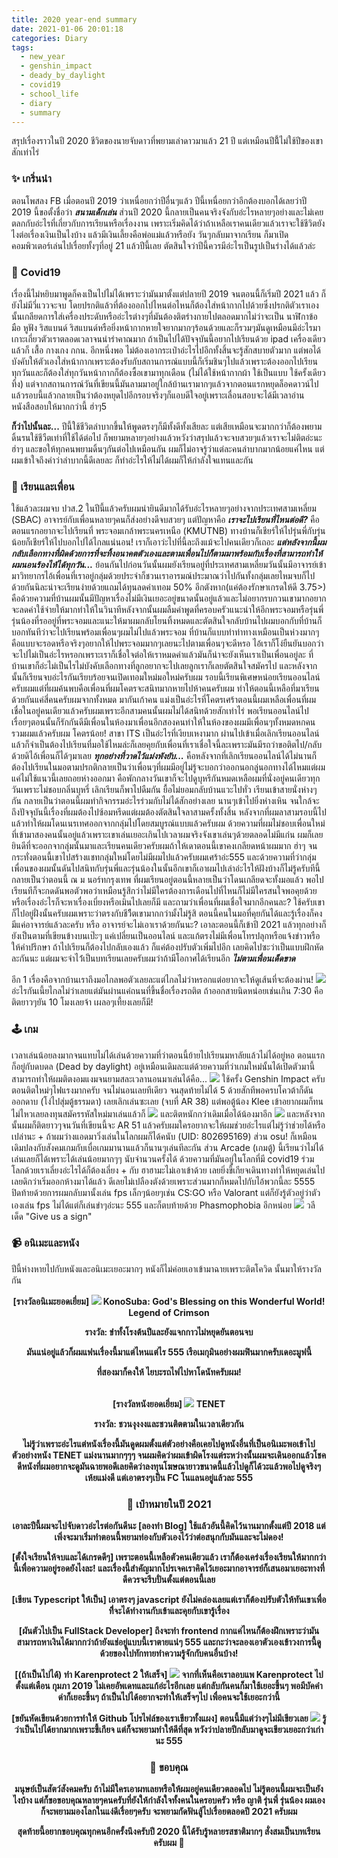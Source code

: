 ```yaml
---
title: 2020 year-end summary
date: 2021-01-06 20:01:18
categories: Diary
tags: 
  - new_year
  - genshin_impact
  - deady_by_daylight
  - covid19
  - school_life
  - diary
  - summary
---
```

สรุปเรื่องราวในปี 2020 ชีวิตของนายจับดาวที่พยามเล่าดาวมาแล้ว 21 ปี แต่เหมือนปีนี้้ไม่ใช้ปีของเขาสักเท่าไร่<!--more-->
### ✨ เกริ่นนํา
ตอนโพสลง FB เมื่อตอนปี 2019 ว่าเหนื่อยกว่าปีอื่นๆแล้ว ปีนี้เหนื่อยกว่าอีกต้องบอกได้เลยว่าปี 2019 
นี้ขอตั้งชื่อว่า **___สนามเด็กเล่น___** ส่วนปี 2020 นี้กลายเป็นคนจริงจังกับอ่ะไรหลายๆอย่างและไม่เคยตลกกับอ่ะไรที่เกี่ยวกับการเรียนหรือเรื่องงาน เพราะเริ่มคิดได้ว่าถ้าเหลือเราคนเดียวแล้วเราจะใช้ชีวิตยังไงต่อเรื่องเงินเป็นไงบ้าง 
แล้วมีเงินเลี้ยงคือพ่อแม่แล้วหรือยัง วันๆกลับมาจากเรียน ก็มาเปิดคอมพิวเตอร์เล่นไปเรื่อยทั้งๆที่อยู่ 21 แล้วปีนี้เลย
ตัตสินใจว่าปีนี้ควรมีอ่ะไรเป็นรูปเป็นร่างได้แล้วล่ะ
### 🦠 Covid19
เรื่องนี้ไม่หยิบมาพูดก็คงเป็นไปไม่ได้เพราะว่ามันมาตั้งแต่ปลายปี 2019 
จนตอนนี้ก็เริ่มปี 2021 แล้ว ก็ยังไม่มีวี่แววจะจบ
โดยปรกติแล้วที่ต้องออกไปไหนต่อไหนก็ต้องใส่หน้ากากไปด้วยซึ่งปรกติตัวเราเองนั้นเกลียดการใส่เครื่องประดับหรืออ่ะไรต่างๆที่มันต้องติตร่างกายไปตลอดมากไม่ว่าจะเป็น นาฬิกาข้อมือ หูฟัง ริสแบนด์ ริสแบนด์หรือยิ่งหน้ากากหายใจยากมากๆร้อนด้วยและก็รวมๆมันดูเหมือนมีอ่ะไรมาเกาะเกี่ยวตัวเราตลอดเวลาจนน่ารำคาณมาก 
ถ้าเป็นไปได้ปัจจุบันนี้อยากไปเรียนด้วย ipad เครื่องเดียวแล้วก็ เสื้อ กางเกง กกน. อีกหนึ่งพอ ไม่ต้องเอากระเป๋าอ่ะไรไปอีกทั้งสิ้นจะรู้สักสบายตัวมาก แต่พอได้บังคับให้ตัวเองใส่หน้ากากเพราะต้องรับกับสถานการณ์แบบนี้ก็เริ่มชินๆไปแล้วเพราะต้องออกไปเรียนทุกวันและก็ต้องใส่ทุกวันหน้ากากก็ต้องซื้อเขามาทุกเดือน 
(ไม่ได้ใช้หน้ากากผ้า ใช้เป็นแบบ ใช้ครั้งเดียวทิ้ง) 
แต่จากสถานการณ์วันที่เขียนนี้มันลามมาอยู่ใกล้บ้านเรามากๆแล้วจากตอนแรกหยุดล็อคดาวน์ไปแล้วรอบนี้แล้วกลายเป็นว่าต้องหยุดไปอีกรอบจริงๆก็แอบดีใจอยู่เพราะเลื่อนสอบจะได้มีเวลาอ่านหนังสือสอบให้มากกว่านี้ ฮ่าๆ5

**ก็ว่าไปนั้นละ...**
ปีนี้ใช้ชีวิตลำบากขึ้นให้พูดตรงๆก็มีทั้งดีทั้งเสียละ แต่เสียเหมือนจะมากกว่าก็ต้องพยามดิ้นรนใช้ชีวืตเท่าที่ใช้ได้ต่อไป ก็พยามหลายๆอย่างแล้วหวังว่าสรุปแล้วจะจบสวยๆแล้วเราจะไม่ติตอ่ะนะ ฮ่าๆ 
และขอให้ทุกคนพยามดิ้นๆกันต่อไปเหมือนกัน ผมก็ไม่อาจรู้ว่าแต่ละคนลำบากมากน้อยแค่ไหน 
แต่ผมเข้าใจถึงคำว่าลำบากนี้ดีเลยละ ก็ทำอ่ะไรให้ไม่ได้ผมก็ให้กำลังใจแทนและกัน
### 🎒 เรียนและเพื่อน
ใช้แล้วละผมจบ ปวส.2 ในปีนี้แล้วครับผมน่ายินดีมากได้รับอ่ะไรหลายๆอย่างจากประเทศสามเหลี่ยม (SBAC) อาจารย์กับเพื่อนหลายๆคนก็ส่งอย่างดีจบสวยๆ แต่ปัญหาคือ ___เราจะไปเรียนที่ไหนต่อดี?___
คือตอนแรกอยากจะไปเรียนที่ พระจอมเกล้าพระนครเหนือ (KMUTNB) ทางบ้านก็เชียร์ให้ไปรุ่นพี่กับรุ่นน้อยก็เชียร์ให้ไปบอกไปได้ไกลแน่นอน! เราก็เอาว่ะไปที่นี้ละถึงแม้จะไปคนเดียวก็เถอะ
___แต่หลังจากนี้ผมกลับเลือกทางที่ผิดด้วยการที่จะทิ้งอนาคตตัวเองและตามเพื่อนไปก็ตามมาพร้อมกับเรื่องที่สามารถทำให้ผมนอนร้องไห้ได้ทุกวัน...___
ย้อนกันไปก่อนวันนั้นผมยังเรียนอยู่ที่ประเทศสามเหลี่ยมวันนั้นมีอาจารย์เข้ามาวิทยากรไอ้เพื่อนที่เราอยู่กลุ่มด้วยประจำก็ชวนเราอารมณ์ประมาณว่าไปกันทั้งกลุ่มเลยไหมจบก็ไปด้วยกันนิละน่าจะเรียนง่ายด้วยแถมได้ทุนลดค่าเทอม 50% อีกตังหาก(แค่ต้องรักษาเกรดให้ดี 3.75>) คือด้วยความที่บ้านผมนั้นมีปัญหาเรื่องไม่มีเงินเยอะอยู่ขนาดนั้นอยู่แล้วและไม่อยากรบกวนเขามากอยากจะลดค่าใช้จ่ายให้มากทำให้ในวินาทีหลังจากนั้นผมลืมคำพูดที่ครอบครัวแนะนำให้อีกพระจอมหรือรุ่นพี่รุ่นน้องที่รออยู่ที่พระจอมและแนะให้มาผมกลับโยนทิ้งหมดและตัตสินใจกลับบ้านไปผมบอกกับที่บ้านก็บอกทันทีว่าจะไปเรียนพร้อมเพื่อนๆผมไม่ไปแล้วพระจอม ที่บ้านก็แบบทำท่าทางเหมือนเป็นห่วงมากๆคือแบบจะรอดหรือจริงๆอยากให้ไปพระจอมมากๆเลยนะไปตามเพื่อนๆจะดีหรอ ไอ้เราก็โง่ยืนยันบอกว่าจะไปไม่เป็นอ่ะไรหรอกเพราะเราก็เชื่อใจต่อให้เราหมดค่าแล้วมันก็น่าจะยังเห็นเราเป็นเพื่อนอยู่ละ ที่บ้านเขาก็อ่ะไม่เป็นไรไม่บังคับเลือกทางที่ลูกอยากจะไปเลยลูกเราก็เลยตัตสินใจสมัครไป
และหลังจากนั้นก็เรียนจบอ่ะไรกันเรียบร้อยจนเปิดเทอมใหม่มอใหม่ครับผม 
รอบนี้เรียนพิเศษหน่อยเรียนออนไลน์ครับผมแต่ที่ผมค้นพบคือเพื่อนที่ผมโคตรจะสนิทมากหายไปห้าคนครับผม
ทำให้ตอนนี้เหลือที่มาเรียนด้วยกันแค่สี่คนครับผมจากทั้งหมด มากันเก้าคน แม่งเป็นอ่ะไรที่โคตรเศร้าตอนนี้ผมเหลือเพื่อนที่ผมเชื่อในอยู่คนเดียวแล้วครับผมเพราะอีกสามคนนั้นผมไม่ได้สนิทด้วยสักเท่าไร่
พอเรียนออนไลน์ไปเรื่อยๆตอนนั้นก็รักกันดีมีเพื่อนในห้องมาเพื่อนอีกสองคนทำให้ในห้องของผมมีเพื่อนๆทั้งหมดหกคนรวมผมแล้วครับผม โคตรน้อย! สาขา ITS เป็นอ่ะไรที่เงียบเหงามาก
ผ่านไปเข้าเมื่อเลิกเรียนออนไลน์แล้วก็จำเป็นต้องไปเรียนที่มอใช้ไหมล่ะก็เลยคุยกับเพื่อนที่เราเชื่อใจนี้ละเพราะมันมีรถว่าขอติตไป/กลับด้วยดิไอ้เพื่อนก็ได้ๆมาเลย
___ทุกอย่างที่วาดไว้แม่งพังยับ...___
คือหลังจากที่เลิกเรียนออนไลน์ได้ไม่นานก็ต้องไปเรียนในมอตามปรกติกลายเป็นว่าเพื่อนๆที่ผมมีอยู่ไม่รู้จะบอกว่าออกนอกลู่นอกทางได้ไหมแต่ผมแค่ไม่ใช้แนวนี้เลยถอยห่างออกมา
คือพักกลางวันเขาก็จะไปดูบุหรีกันหมดเหลือผมที่นั่งอยู่คนเดียวทุกวันเพราะไม่ชอบกลิ่นบุหรี่
เลิกเรียนก็พาไปดืมกัน
ยื้อไม่ยอมกลับบ้านแวะไปทั่ว
เรียนเข้าสายนั่งห่างๆกัน
กลายเป็นว่าตอนนี้ผมทำกิจกรรมอ่ะไรร่วมกับไม่ได้สักอย่างเลย นานๆเข้าไปยิ่งห่างเหิน
จนใกล้จะถึงปัจจุบันนี้เรื่องที่ผมต้องไปซ้อมหรีดแต่ผมต้องตัตสินใจลาสามครั้งทั้งสิ้น
หลังจากที่ผมลาสามรอบนี้ไปแล้วทำให้ผมโดนเนรเทศออกจากกลุ่มไปโดยสมบูรณ์แบบแล้วครับผม
ด้วยความที่ผมไม่ชอบเพื่อนใหม่ที่เข้ามาสองคนนั้นอยู่แล้วเพราะเขาเล่นเยอะเกินไปเวลาผมจริงจังเขาเล่นๆด้วยตลอดไม่มีแก่น
ผมก็เลยยินดีที่จะออกจากลุ่มนั้นมาและเรียนคนเดียวครับผมถ้าให้เดาตอนนี้เขาคงเกลียดหน้าผมมาก ฮ่าๆ จนกระทั่งตอนนี้เขาไปสร้างแชทกลุ่มใหม่โดยไม่มีผมไปแล้วครับผมเศร้าอ่ะ555
และด้วยความที่ว่ากลุ่มเพื่อนของผมนั้นดันไปสนิทกับรุ่นพี่และรุ่นน้องในนั้นอีกเขาก็เอาผมไปเล่าอ่ะไรให้ฝังบ้างก็ไม่รู้ครับทีนี้กลายเป็นว่าตอนนี้ ณ ม นอร์ทกรุงเทพ ที่ผมเรียนอยู่ตอนนี้หลายเป็นว่าโดนเกลียดจะทั้งมอแล้ว พอไปเรียนทีก็จะกดดันพอตัวพอว่าเหมือนรู้สึกว่าไม่มีใครต้องการเดือนไปที่ไหนก็ไม่มีใครสนใจพอคุยด้วยหรือเรื่องอ่ะไรก็จะหาเรื่องเบี่ยงหรือเมินไปเลยก็มี
และถามว่าเพื่อนที่ผมเชื่อใจมากอีกคนละ? ใช้ครับเขาก็ไปอยู่ฝั่งนั้นครับผมเพราะว่าตรงกับชีวิืตเขามากกว่ามั้งไม่รู้สิ
ตอนนี้คนในมอที่คุยกันได้และรู้เรื่องก็คงมีแค่อาจารย์แล้วละครับ หรือ อาจารย์จะไม่เอาเราด้วยกันนะ?
เอาละตอนนี้ก็เข้าปี 2021 แล้วทุกอย่างก็ยังเป็นตามที่เขียนข้างบนเป๊ะๆ แค่เปลี่ยนเป็นออนไลน์ และแก้ตรงไม่มีเพื่อนโทรปลุกหรือแจ้งข่าวหรือให้คำปรึกษา ถ้าไปเรียนก็ต้องไปกลับเองแล้ว
ก็แค่ต้องปรับตัวเพิ่มไปอีก เลยคิดไปซะว่าเป็นแบบฝึกหัดละกันนะ 
แต่ผมจะจำไว่้เป็นบทเรียนเลยครับผมว่าถ้ามีโอกาศได้เรียนอีก **___ไม่ตามเพื่อนเด็ดขาด___**

อีก 1 เรื่องคือจากบ้านเราถึงมอไกลพอตัวเลยละแต่ไกลไม่ว่าหรอกแต่อยากจะให้ดูเส้นที่จะต้องผ่าน!
![](/images/Screen-Shot-2564-01-06-at-20.48.35.png)
อ่ะไรกันเนี้ยไกลไม่ว่าเลยแต่มันผ่านแค่ถนนที่ขึ้นชื่อเรื่องรถติต ถ้าออกสายนิดหน่อยเช่นเกิน 7:30 คือติตยาวๆยัน 10 โมงเลยจ้า เผลอๆเที้ยงเลยก็มี!

### 🕹️ เกม
เวลาเล่นน้อยลงมากจนแทบไม่ได้เล่นด้วยความที่ว่าตอนนี้ย้ายไปเรียนมหาลัยแล้วไม่ได้อยู่หอ
ตอนแรกก็อยู่กับดบดล (Dead by daylight) อยู่เหมือนเดิมละแต่ด้วยความที่ว่าเกมใหม่นั้นได้เปิดตัวมานี้สามารถทำให้ผมติตงอมแงมจนยามสละเวลานอนมาเล่นได้คือ...
![](/images/131391275_1542918432764944_7617891288644500769_n.png)
ใช้ครั้ง Genshin Impact ครับตอนติตใหม่ๆไฟแรงมากครับ จนไม่นอนเลยทีเดียว
จนสุดท้ายไม่ได้ 5 ด้วยสักทีพอครบโควต้าก็ดันออกดาบ (โง่ไปสุ่มตู้ธรรมดา) เลยเลิกเล่นซะเลย (จบที่ AR 38)
แต่พอตู้น้อง Klee เข้าอยากผมก็ทนไม่ไหวเลยลงทุนสมัครรหัสใหม่มาเล่นแล้วก็
![](/images/122431654_3347092882078600_3773520967084449276_o.png)
และติตหนักกว่าเดิมเมื่อได้น้องมาอีก
![](/images/127011626_3434665696654651_6856681359290668123_o.png)
และหลังจากนั้นผมก็ติตยาวๆจนวันที่เขียนนี้จะ AR 51 แล้วครับผมใครอยากจะให้ผมช่วยอ่ะไรแต่ไม่รู้ว่าช่วยได้หรือเปล่านะ + ถ้าผมว่างแอดมาวิ่งเล่นในโลกผมก็ได้คนับ
(UID: 802695169)
ส่วน osu! ก็เหมือนเดิมปลงกับสังคมเกมกับเบื่อเกมมานานแล้วก็นานๆเล่นทีละกัน
ส่วน Arcade (เกมตู้) นี้เรียนว่าไม่ได้เล่นเลยก็ได้เพราะได้เล่นน้อยมากๆๆ นับจำนวนครั้งได้ ด้วยความที่มันอยู่ในโลกที่มี covid19 ร่วมโลกด้วยเราเลี่ยงอ่ะไรได้ก็ต้องเลี่ยง + กับ ฮาฮามะไม่เอาเข้าด้วย เลยยิ่งขี้เกียจเดินทางทำให้หยุดเล่นไปเลยดิกว่าเริ่มออกห้างมาได้แล้ว ดีเลยไม่เปลืองตังด้วยเพราะส่วนมากก็หมดไปกับไอ้พวกนี้ละ 5555
ปิดท้ายด้วยการผมกลับมานั้งเล่น fps เล็กๆน้อยๆเช่น CS:GO หรือ Valorant แต่ก็ยังรู้ตัวอยู่ว่าตัวเองเล่น fps ไม่ได้แต่ก็เล่นขำๆอ่ะนะ 555 และก็ตบท้ายด้วย Phasmophobia อีกหน่อย
![](/images/phasmophobia_6114071.png)
วลีเด็ด "Give us a sign"
### 📹  อนิเมะและหนัง
ปีนี้ห่างหายไปกับหนังและอนิเมะเยอะมากๆ หนังก็ไม่ค่อยเอาเข้ามาฉายเพราะติตโควิด
นั้นมาให้รางวัลกัน
<html>
<div align="center" style="text-align: center">
  <b>[รางวัลอนิเมะยอดเยี่ยม]<b>
  <img src="/images/191115070015382.webp" style="hight: auto; max-width: 150px;">
  <b>KonoSuba: God's Blessing on this Wonderful World! Legend of Crimson</b><br>
  <p>รางวัล: ขำทั้งโรงต้นปีและยังแจกกาวไม่หยุดยันตอนจบ<div>
  <p>มันแน่อยู่แล้วก็ผมแฟนเรื่องนี้มาแต่ไหนแต่ไร 555 เรือเมกุมินอย่างผมฟินมากครับเดอะมูฟนี้</p>
  <p>ที่สองมาก็คงให้ ไยบะรถไฟไปหาโดนัทครับผม!</p>
  <br>
  <b>[รางวัลหนังยอดเยี่ยม]<b>
  <img src="/images/Tenet_movie_poster.webp" style="hight: auto; max-width: 150px;">
  <b>TENET</b><br>
  <p>รางวัล: ชวนงุงงงและชวนติตตามในเวลาเดียวกัน<div>
  <p>ไม่รู้ว่าเพราะอ่ะไรแต่หนังเรื่องนี้มันดูดผมตั้งแต่ตัวอย่างคือเคยไปดูหนังอื่นที่เป็นอนิเมะพอเข้าไปตัวอย่างหนัง TENET แม่งนานมากๆๆๆ จนผมคิดว่าผมเข้าผิดโรงแต่ระหว่างนั้นผมจะเดินออกแล้วโชคดีหนังที่ผมอยากจะดูมันฉายพอดีเลยคิดว่าลงทุนโฆษณายาวขนาดนี้แล้วไปดูก็ได้วะแล้วพอไปดูจริงๆเห้ยแม่งดี แต่เอาตรงๆเป็น FC โนแลนอยู่แล้วละ 555</p>
</div>
</html>

### 🌠  เป๋าหมายในปี 2021
เอาละปีนี้ผมจะไปจับดาวอ่ะไรต่อกันดีนะ
**[ลองทำ Blog]**
ใช้แล้วอันนี้คิดไว้นานมากตั้งแต่ปี 2018 แต่เพิ่งจะมาเริ่มทำตอนนี้พยามท่องกับตัวเองไว้ว่าต่อสนุกกับมันและจะไม่ดอง!

**[ตั้งใจเรียนให้จบและได้เกรดดีๆ]**
เพราะตอนนี้เหลือตัวคนเดียวแล้ว เราก็ต้องเคร่งเรื่องเรียนให้มากกว่านี้เพื่อความอยู่รอดยังไงละ!
และเรื่องนี้สำคัญมากโปรเจคเราคิดไว้เยอะมากอาจารย์ก็เสนอมาเยอะทางที่ดีควรจะรีบปั่นตั้งแต่ตอนนี้เลย

**[เขียน Typescript ให้เป็น]**
เอาตรงๆ javascript ยังไม่คล่องเลยแต่เราก็ต้องปรับตัวให้ทันเขาเพื่อทีี่จะได้ทำงานกับเข้าและคุยกับเขารู้เรื่อง

**[ผันตัวไปเป็น FullStack Developer]**
ถึงจะทำ frontend กากแค่ไหนก็ต้องฝึกเพราะว่ามันสามารถหาเงินได้มากกว่าถ้ายังแช่อยู่แบบนี้เราตายแน่ๆ 555
และกะว่าจะลองเอาตัวเองเข้าวงการนี้ดูด้วยของไปทักทายทำความรู้จักกับคนอื่นบ้าง!

**[(ถ้าเป็นไปได้) ทำ Karenprotect 2 ให้เสร็จ]**
![](/images/135797736_3533741860080367_3143478681867240547_o.png)
จากที่เห็นคือเราลอบแพ Karenprotect ไปตั้งแต่เดือน กุมภา 2019 ไม่เคยอัพเดทและแก้อ่ะไรอีกเลย
แต่กลับกันคนก็มาใช้เยอะขึ้นๆ พอมีบัคคำด่าก็เยอะขึ้นๆ ถ้าเป็นไปได้อยากจะทำให้เสร็จๆไป เพื่อคนจะใช้เยอะกว่านี้


**[ขยันหัดเขียนด้วยการทำให้ Github โปรไฟล์ของเราเขียวทั้งแผง]**
ตอนนี้มีแต่ว่างๆไม่มีเขียวเลย
![](/images/Screen-Shot-2564-01-06-at-22.25.44.png)
รู้ว่าเป็นไปได้ยากมากเพราะขี้เกียจ แต่ก็จะพยามทำให้ดีที่สุด หวังว่าปลายปีกลับมาดูจะเขียวเยอะกว่าเก่านะ 555
### 🎉 ขอบคุณ
มนุษย์เป็นสัตว์สังคมครับ ถ้าไม่มีใครเอาผทเลยหรือให้ผมอยู่คนเดียวตลอดไป ไม่รู้ตอนนี้ผมจะเป็นยังไงบ้าง
แต่ก็ขอขอบคุณหลายๆคนครับที่ยังให้กำลังใจทั้งคนในครอบครัว หรือ ญาติ รุ่นพี่ รุ่นน้อง ผมเองก็จะพยามมองโลกในแง่ดีเรื่อยๆครับ
จะพยามกัดฟันสู้ไปเรื่อยตลอดปี 2021 ครับผม

**สุดท้ายนี้อยากขอบคุณทุกคนอีกครั้งนึงครับปี 2020 นี้ได้รับรู้หลายรสชาติมากๆ สั่งสมเป็นบทเรียนครับผม 🙏**